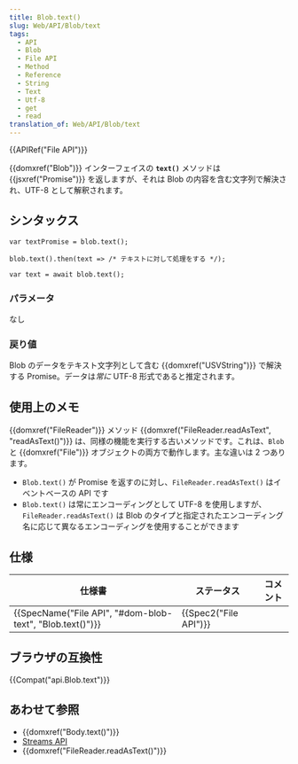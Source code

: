 ```yaml
---
title: Blob.text()
slug: Web/API/Blob/text
tags:
  - API
  - Blob
  - File API
  - Method
  - Reference
  - String
  - Text
  - Utf-8
  - get
  - read
translation_of: Web/API/Blob/text
---
```

{{APIRef("File API")}}

{{domxref("Blob")}} インターフェイスの **`text()`** メソッドは {{jsxref("Promise")}} を返しますが、それは Blob の内容を含む文字列で解決され、UTF-8 として解釈されます。

## シンタックス

```
var textPromise = blob.text();

blob.text().then(text => /* テキストに対して処理をする */);

var text = await blob.text();
```

### パラメータ

なし

### 戻り値

Blob のデータをテキスト文字列として含む {{domxref("USVString")}} で解決する Promise。データは*常に* UTF-8 形式であると推定されます。

## 使用上のメモ

{{domxref("FileReader")}} メソッド {{domxref("FileReader.readAsText", "readAsText()")}} は、同様の機能を実行する古いメソッドです。これは、`Blob` と {{domxref("File")}} オブジェクトの両方で動作します。主な違いは 2 つあります。

- `Blob.text()` が Promise を返すのに対し、`FileReader.readAsText()` はイベントベースの API です
- `Blob.text()` は常にエンコーディングとして UTF-8 を使用しますが、`FileReader.readAsText()` は Blob のタイプと指定されたエンコーディング名に応じて異なるエンコーディングを使用することができます

## 仕様

| 仕様書                                                                       | ステータス                   | コメント |
| ---------------------------------------------------------------------------- | ---------------------------- | -------- |
| {{SpecName("File API", "#dom-blob-text", "Blob.text()")}} | {{Spec2("File API")}} |          |

## ブラウザの互換性

{{Compat("api.Blob.text")}}

## あわせて参照

- {{domxref("Body.text()")}}
- [Streams API](/ja/docs/Web/API/Streams_API)
- {{domxref("FileReader.readAsText()")}}
